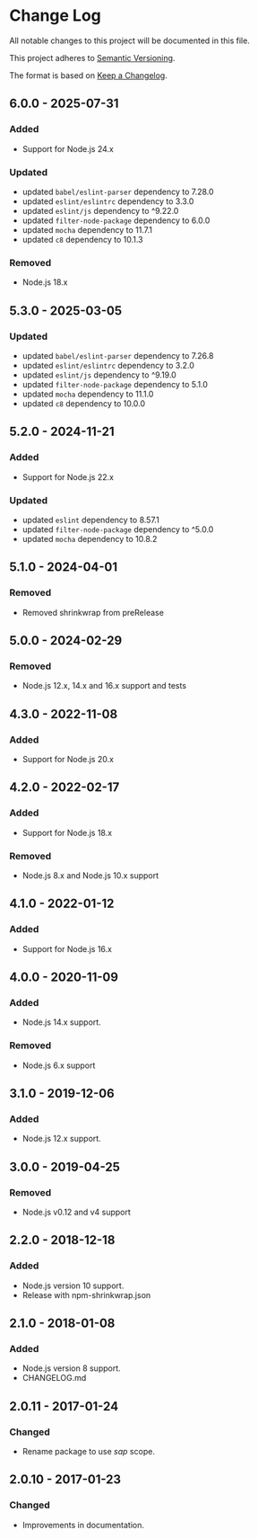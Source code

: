 # Change Log
All notable changes to this project will be documented in this file.

This project adheres to [Semantic Versioning](http://semver.org/).

The format is based on [Keep a Changelog](http://keepachangelog.com/).

## 6.0.0 - 2025-07-31

### Added
- Support for Node.js 24.x

### Updated 
- updated `babel/eslint-parser` dependency to 7.28.0
- updated `eslint/eslintrc` dependency to 3.3.0
- updated `eslint/js` dependency to ^9.22.0
- updated `filter-node-package` dependency to 6.0.0
- updated `mocha` dependency to 11.7.1
- updated `c8` dependency to 10.1.3

### Removed
- Node.js 18.x


## 5.3.0 - 2025-03-05

### Updated 
- updated `babel/eslint-parser` dependency to 7.26.8
- updated `eslint/eslintrc` dependency to 3.2.0
- updated `eslint/js` dependency to ^9.19.0
- updated `filter-node-package` dependency to 5.1.0
- updated `mocha` dependency to 11.1.0
- updated `c8` dependency to 10.0.0


## 5.2.0 - 2024-11-21

### Added
- Support for Node.js 22.x

### Updated 
- updated `eslint` dependency to 8.57.1
- updated `filter-node-package` dependency to ^5.0.0
- updated `mocha` dependency to 10.8.2

## 5.1.0 - 2024-04-01

### Removed
- Removed shrinkwrap from preRelease

## 5.0.0 - 2024-02-29

### Removed
- Node.js 12.x, 14.x and 16.x support and tests

## 4.3.0 - 2022-11-08

### Added
- Support for Node.js 20.x

## 4.2.0 - 2022-02-17

### Added
- Support for Node.js 18.x

### Removed
- Node.js 8.x and Node.js 10.x support

## 4.1.0 - 2022-01-12

### Added
- Support for Node.js 16.x

## 4.0.0 - 2020-11-09

### Added
- Node.js 14.x support.

### Removed
- Node.js 6.x support

## 3.1.0 - 2019-12-06

### Added
- Node.js 12.x support.

## 3.0.0 - 2019-04-25

### Removed
- Node.js v0.12 and v4 support

## 2.2.0 - 2018-12-18

### Added
- Node.js version 10 support.
- Release with npm-shrinkwrap.json

## 2.1.0 - 2018-01-08

### Added
- Node.js version 8 support.
- CHANGELOG.md

## 2.0.11 - 2017-01-24

### Changed
- Rename package to use *sap* scope.

## 2.0.10 - 2017-01-23

### Changed
- Improvements in documentation.
